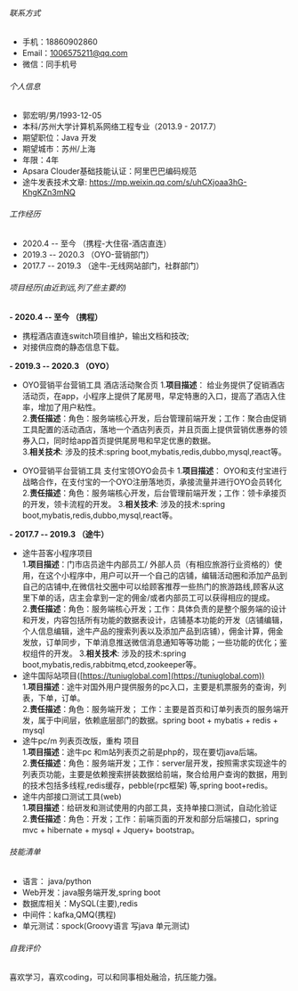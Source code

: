 ###### 联系方式

- 手机：18860902860
- Email：1006575211@qq.com
- 微信：同手机号

###### 个人信息

 - 郭宏明/男/1993-12-05
 - 本科/苏州大学计算机系网络工程专业（2013.9 - 2017.7）
 - 期望职位：Java 开发
 - 期望城市：苏州/上海
 - 年限：4年
 - Apsara Clouder基础技能认证：阿里巴巴编码规范
 - 途牛发表技术文章: https://mp.weixin.qq.com/s/uhCXjoaa3hG-KhgKZn3mNQ

 ###### 工作经历
 * 2020.4 -- 至今 （携程-大住宿-酒店直连）
 * 2019.3 -- 2020.3 （OYO-营销部门）
 * 2017.7 -- 2019.3 （途牛-无线网站部门，社群部门）
 ###### 项目经历(由近到远,列了些主要的)
 **- 2020.4 -- 至今 （携程）**
 *  携程酒店直连switch项目维护，输出文档和技改;
 *  对接供应商的静态信息下载。
 
 **- 2019.3 -- 2020.3 （OYO）**
 *  OYO营销平台营销工具 酒店活动聚合页
       1.**项目描述**：  给业务提供了促销酒店活动页，在app，小程序上提供了尾房甩，早定特惠的入口，提高了酒店入住率，增加了用户粘性。  
		2.**责任描述**：角色：服务端核心开发，后台管理前端开发；工作：聚合由促销工具配置的活动酒店，落地一个酒店列表页，并且页面上提供营销优惠券的领券入口，同时给app首页提供尾房甩和早定优惠的数据。  
		3.**相关技术**: 涉及的技术:spring boot,mybatis,redis,dubbo,mysql,react等。  

 *  OYO营销平台营销工具 支付宝领OYO会员卡 
        1.**项目描述**：  OYO和支付宝进行战略合作，在支付宝的一个OYO注册落地页，承接流量并进行OYO会员转化
		2.**责任描述**：角色：服务端核心开发，后台管理前端开发；工作：领卡承接页的开发，领卡流程的开发。
		3.**相关技术**: 涉及的技术:spring boot,mybatis,redis,dubbo,mysql,react等。
 
 **- 2017.7 -- 2019.3 （途牛）**

*  途牛苔客小程序项目  
		1.**项目描述**：门市店员途牛内部员工/ 外部人员（有相应旅游行业资格的）使用，在这个小程序中，用户可以开一个自己的店铺，编辑活动圈和添加产品到自己的店铺中,在微信社交圈中可以给顾客推荐一些热门的旅游路线,顾客从这里下单的话，店主会拿到一定的佣金/或者内部员工可以获得相应的提成。  
		2.**责任描述**：角色：服务端核心开发；工作：具体负责的是整个服务端的设计和开发，内容包括所有功能的数据表设计，店铺基本功能的开发（店铺编辑，个人信息编辑，途牛产品的搜索列表以及添加产品到店铺），佣金计算，佣金发放，订单同步，下单消息推送微信消息通知等等功能；一些功能的优化；鉴权组件的开发。
		3.**相关技术**: 涉及的技术:spring boot,mybatis,redis,rabbitmq,etcd,zookeeper等。
*  途牛国际站项目([https://tuniuglobal.com](https://tuniuglobal.com))  
		1.**项目描述**：途牛对国外用户提供服务的pc入口，主要是机票服务的查询，列表，下单，订单。  
		2.**责任描述**：角色：服务端开发； 工作：主要是首页和订单列表页的服务端开发，属于中间层，依赖底层部门的数据。spring boot + mybatis + redis + mysql 
 * 途牛pc/m 列表页改版，重构 项目  
 		1.**项目描述**：途牛pc 和m站列表页之前是php的，现在要切java后端。  
		2.**责任描述**：角色：服务端开发；工作：server层开发，按照需求实现途牛的列表页功能，主要是依赖搜索拼装数据给前端，聚合给用户查询的数据，用到的技术包括多线程,redis缓存，pebble(rpc框架) 等,spring boot+redis。  
* 途牛内部接口测试工具(web)  
 		1.**项目描述**：给研发和测试使用的内部工具，支持单接口测试，自动化验证   
		2.**责任描述**：角色：开发；工作：前端页面的开发和部分后端接口，spring mvc + hibernate + mysql + Jquery+ bootstrap。  
		

###### 技能清单

- 语言： java/python
- Web开发：java服务端开发,spring boot
- 数据库相关：MySQL(主要),redis
- 中间件：kafka,QMQ(携程)
- 单元测试：spock(Groovy语言 写java 单元测试)

###### 自我评价

喜欢学习，喜欢coding，可以和同事相处融洽，抗压能力强。

